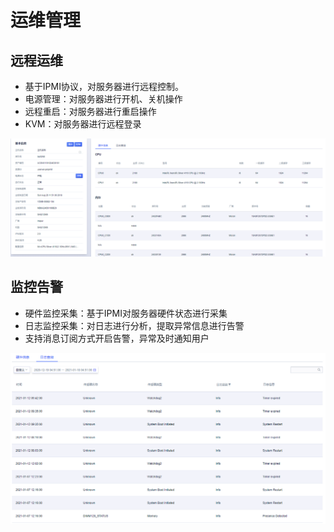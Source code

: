 # 运维管理

## 远程运维
* 基于IPMI协议，对服务器进行远程控制。
* 电源管理：对服务器进行开机、关机操作
* 远程重启：对服务器进行重启操作
* KVM：对服务器进行远程登录

![远程运维](/images/it_operation.png)

## 监控告警
* 硬件监控采集：基于IPMI对服务器硬件状态进行采集
* 日志监控采集：对日志进行分析，提取异常信息进行告警
* 支持消息订阅方式开启告警，异常及时通知用户

![监控告警](/images/monitoring.png)